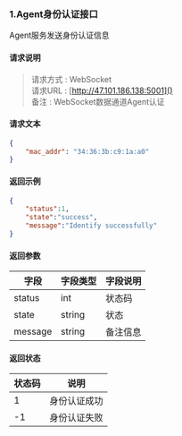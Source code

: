 ### 1.Agent身份认证接口
Agent服务发送身份认证信息

#### 请求说明
> 请求方式 : WebSocket<br>
请求URL : [http://47.101.186.138:5001]()<br>
备注 : WebSocket数据通道Agent认证

#### 请求文本
```json
{
    "mac_addr": "34:36:3b:c9:1a:a0"
}
```

#### 返回示例
```json  
{
    "status":1,
    "state":"success",
    "message":"Identify successfully"
}
```

#### 返回参数
字段           |字段类型       |字段说明
--------------|--------------|------------
status        |int           |状态码
state         |string        |状态
message       |string        |备注信息

#### 返回状态
状态码   |说明
--------|---------------------------------------------
1       |身份认证成功
-1      |身份认证失败